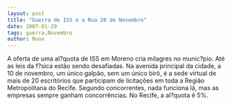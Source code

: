```yaml
---
layout: post
title: "Guerra de ISS e a Rua 20 de Novembro"
date: 2007-01-29
tags: guerra,Novembro
author: None
---
```


A oferta de uma al?quota de ISS em Moreno cria milagres no munic?pio. Até as leis da f?sica estão sendo desafiadas.
Na avenida principal da cidade, a 10 de novembro, um único galpão, sem um único birô, é a sede virtual de mais de 20 escritórios que participam de licitações em toda a Região Metropolitana do Recife.
Segundo concorrentes, nada funciona lá, mas as empresas sempre ganham concorrências.
No Recife, a al?quota é 5%. 